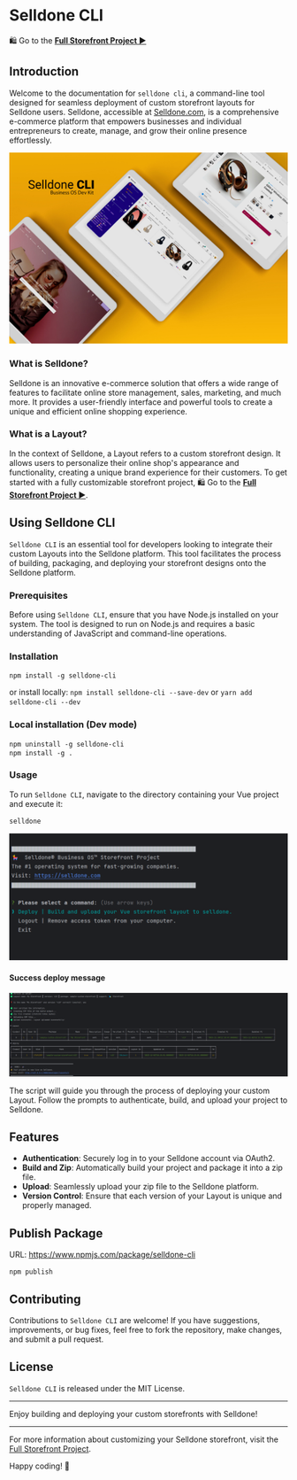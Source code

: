 # Selldone CLI

🛍️ Go to the [**Full Storefront Project ▶**](https://github.com/selldone/storefront)

## Introduction

Welcome to the documentation for `selldone cli`, a command-line tool designed for seamless deployment of custom
storefront layouts for Selldone users. Selldone, accessible at [Selldone.com](https://www.selldone.com), is a
comprehensive e-commerce platform that empowers businesses and individual entrepreneurs to create, manage, and grow
their online presence effortlessly.


![Selldone Business OS Dev Kit](_docs/images/dev-kit.jpg)


### What is Selldone?

Selldone is an innovative e-commerce solution that offers a wide range of features to facilitate online store
management, sales, marketing, and much more. It provides a user-friendly interface and powerful tools to create a unique
and efficient online shopping experience.

### What is a Layout?

In the context of Selldone, a Layout refers to a custom storefront design. It allows users to personalize their online
shop's appearance and functionality, creating a unique brand experience for their customers. To get started with a fully
customizable storefront project, 🛍️ Go to the [**Full Storefront Project ▶**](https://github.com/selldone/storefront).

## Using Selldone CLI

`Selldone CLI` is an essential tool for developers looking to integrate their custom Layouts into the Selldone platform.
This tool facilitates the process of building, packaging, and deploying your storefront designs onto the Selldone
platform.

### Prerequisites

Before using `Selldone CLI`, ensure that you have Node.js installed on your system. The tool is designed to run on Node.js
and requires a basic understanding of JavaScript and command-line operations.

### Installation

```shell
npm install -g selldone-cli
```
or install locally: `npm install selldone-cli --save-dev` or `yarn add selldone-cli --dev`

### Local installation (Dev mode)

```shell
npm uninstall -g selldone-cli
npm install -g .
```

### Usage

To run `Selldone CLI`, navigate to the directory containing your Vue project and execute it:

```bash
selldone
```

![Run selldone cli screenshot](_docs/images/run-selldone-cli.png)


#### Success deploy message

![Success deploy message](_docs/images/success-deploy-message.png)

The script will guide you through the process of deploying your custom Layout. Follow the prompts to authenticate,
build, and upload your project to Selldone.

## Features

- **Authentication**: Securely log in to your Selldone account via OAuth2.
- **Build and Zip**: Automatically build your project and package it into a zip file.
- **Upload**: Seamlessly upload your zip file to the Selldone platform.
- **Version Control**: Ensure that each version of your Layout is unique and properly managed.


## Publish Package

URL: https://www.npmjs.com/package/selldone-cli

```shell
npm publish
```

## Contributing

Contributions to `Selldone CLI` are welcome! If you have suggestions, improvements, or bug fixes, feel free to fork the
repository, make changes, and submit a pull request.

## License

`Selldone CLI` is released under the MIT License.


---

Enjoy building and deploying your custom storefronts with Selldone!

---

For more information about customizing your Selldone storefront, visit
the [Full Storefront Project](https://github.com/selldone/storefront).

Happy coding! 🎊